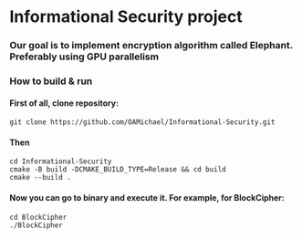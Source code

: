 # Informational Security project

### Our goal is to implement encryption algorithm called Elephant. Preferably using GPU parallelism

### How to build & run

#### First of all, clone repository:

```
git clone https://github.com/OAMichael/Informational-Security.git
```

#### Then 
```
cd Informational-Security
cmake -B build -DCMAKE_BUILD_TYPE=Release && cd build
cmake --build .
```

#### Now you can go to binary and execute it. For example, for BlockCipher:
```
cd BlockCipher
./BlockCipher
```

